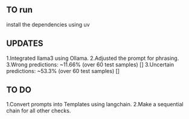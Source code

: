 ## TO run

install the dependencies using uv

## UPDATES

1.Integrated llama3 using Ollama.
2.Adjusted the prompt for phrasing. 
3.Wrong predictions: ~11.66% (over 60 test samples) []
3.Uncertain predictions: ~53.3% (over 60 test samples) []

## TO DO 

1.Convert prompts into Templates using langchain.
2.Make a sequential chain for all other checks.
